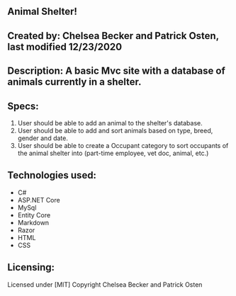 ## Animal Shelter!

## Created by: Chelsea Becker and Patrick Osten, last modified 12/23/2020

## Description: A basic Mvc site with a database of animals currently in a shelter.

## Specs:

 1. User should be able to add an animal to the shelter's database.
 2. User should be able to add and sort animals based on type, breed, gender and date. 
 3. User should be able to create a Occupant category to sort occupants of the animal shelter into (part-time employee, vet doc, animal, etc.)

## Technologies used: 

* C#
* ASP.NET Core
* MySql
* Entity Core
* Markdown
* Razor
* HTML
* CSS

## Licensing:

Licensed under [MIT] Copyright Chelsea Becker and Patrick Osten
